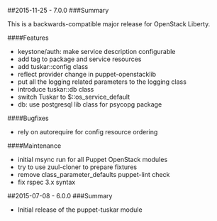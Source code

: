 ##2015-11-25 - 7.0.0
###Summary

This is a backwards-compatible major release for OpenStack Liberty.

####Features
- keystone/auth: make service description configurable
- add tag to package and service resources
- add tuskar::config class
- reflect provider change in puppet-openstacklib
- put all the logging related parameters to the logging class
- introduce tuskar::db class
- switch Tuskar to $::os_service_default
- db: use postgresql lib class for psycopg package

####Bugfixes
- rely on autorequire for config resource ordering

####Maintenance
- initial msync run for all Puppet OpenStack modules
- try to use zuul-cloner to prepare fixtures
- remove class_parameter_defaults puppet-lint check
- fix rspec 3.x syntax

##2015-07-08 - 6.0.0
###Summary

- Initial release of the puppet-tuskar module
